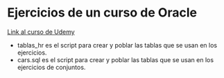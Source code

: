 # Ejercicios de un curso de Oracle

[Link al curso de Udemy](https://www.udemy.com/course/aprende-oracle-sql-desde-cero/)

- tablas_hr es el script para crear y poblar las tablas que se usan en los ejercicios.
- cars.sql es el script para crear y poblar las tablas que se usan en los ejercicios de conjuntos.

